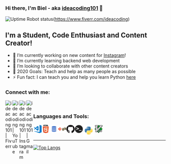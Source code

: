 ### Hi there, I'm Biel - aka [ideacoding101](github) 👋

![Uptime Robot status](https://img.shields.io/uptimerobot/status/m778918918-3e92c097147760ee39d02d36?color=%231DBF73&label=WANNA%20LEARN%20PYTHON%3F&logo=Fiverr&style=for-the-badge)(https://www.fiverr.com/ideacoding)

## I'm a Student, Code Enthusiast and Content Creator!

- 🔭 I’m currently working on new content for [Instagram](instagram)!
- 🌱 I’m currently learning backend web development
- 👯 I’m looking to collaborate with other content creators
- 🥅 2020 Goals: Teach and help as many people as possible
- ⚡ Fun fact: I can teach you and help you learn Python [here](fiverr)

### Connect with me:

[<img align="left" alt="ideacoding101 | Fiverr" width="22px" src="https://github.com/simple-icons/simple-icons/blob/develop/icons/fiverr.svg" />][fiverr]
[<img align="left" alt="ideacoding | YouTube" width="22px" src="https://cdn.jsdelivr.net/npm/simple-icons@v3/icons/youtube.svg" />][youtube]
[<img align="left" alt="ideacoding101 | Instagram" width="22px" src="https://cdn.jsdelivr.net/npm/simple-icons@v3/icons/instagram.svg" />][instagram]
[<img align="left" alt="ideacoding101 | Gmail" width="22px" src="https://github.com/simple-icons/simple-icons/blob/develop/icons/gmail.svg" />][gmail]


<br />

### Languages and Tools:

[<img align="left" alt="Visual Studio Code" width="26px" src="https://raw.githubusercontent.com/github/explore/80688e429a7d4ef2fca1e82350fe8e3517d3494d/topics/visual-studio-code/visual-studio-code.png" />](https://code.visualstudio.com/)
[<img align="left" alt="HTML5" width="26px" src="https://raw.githubusercontent.com/github/explore/80688e429a7d4ef2fca1e82350fe8e3517d3494d/topics/html/html.png" />](https://html.spec.whatwg.org/multipage/)
[<img align="left" alt="SQL" width="26px" src="https://raw.githubusercontent.com/github/explore/80688e429a7d4ef2fca1e82350fe8e3517d3494d/topics/sql/sql.png" />](https://www.sqlite.org/index.html)
[<img align="left" alt="Git" width="26px" src="https://raw.githubusercontent.com/github/explore/80688e429a7d4ef2fca1e82350fe8e3517d3494d/topics/git/git.png" />](https://git-scm.com/)
[<img align="left" alt="GitHub" width="26px" src="https://raw.githubusercontent.com/github/explore/78df643247d429f6cc873026c0622819ad797942/topics/github/github.png" />](https://github.com/)
[<img align="left" alt="Terminal" width="26px" src="https://raw.githubusercontent.com/github/explore/80688e429a7d4ef2fca1e82350fe8e3517d3494d/topics/terminal/terminal.png" />](https://www.gnu.org/software/bash/)
[<img align="left" alt="Python" width="36px" src="https://raw.githubusercontent.com/github/explore/80688e429a7d4ef2fca1e82350fe8e3517d3494d/topics/python/python.png" />](https://www.python.org/)
[<img align="left" alt="Vim" width="26px" src="https://raw.githubusercontent.com/github/explore/80688e429a7d4ef2fca1e82350fe8e3517d3494d/topics/vim/vim.png" />](https://www.vim.org/)

<br />
<br />

---

[![Top Langs](https://github-readme-stats.vercel.app/api/top-langs/?username=ideacoding101&layout=compact)](https://github.com/ideacoding101)


[fiverr]: https://www.fiver.com/ideacoding
[youtube]: https://www.youtube.com/channel/UCwF2neCernMKopJHCWAt2aQ/featured
[github]: htps://www.github.com/ideacoding101
[instagram]: https://www.instagram.com/ideacoding101/
[gmail]: mailto:ideacoding.contact@gmail.com
